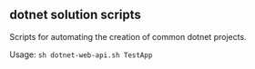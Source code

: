 ## dotnet solution scripts

Scripts for automating the creation of common dotnet projects.

Usage: `sh dotnet-web-api.sh TestApp`
